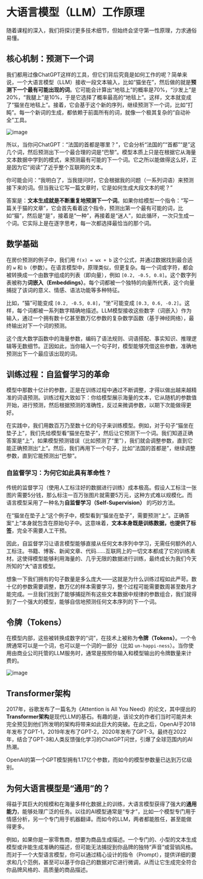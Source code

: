 # 大语言模型（LLM）工作原理

随着课程的深入，我们将探讨更多技术细节，但始终会坚守第一性原理，力求通俗易懂。

## 核心机制：预测下一个词

我们都用过像ChatGPT这样的工具，但它们背后究竟是如何工作的呢？简单来说，一个大语言模型（LLM）接收一段文本输入，比如“猫坐在”，然后做的就是**预测下一个最有可能出现的词**。它可能会计算出“地毯上”的概率是70%，“沙发上”是20%，“我腿上”是10%，于是它选择了概率最高的“地毯上”。这样，文本就变成了“猫坐在地毯上”。接着，它会基于这个新的序列，继续预测下一个词，比如“打盹”。每一个新词的生成，都依赖于前面所有的词，就像一个极其复杂的“自动补全”工具。

![image](https://github.com/user-attachments/assets/9331a11c-f988-4099-bb76-ecc77fd835c4)

所以，当你问ChatGPT：“法国的首都是哪里？”，它会分析“法国的”“首都”“是”这几个词，然后预测出下一个最合理的词是“巴黎”。模型本质上只是在根据它从海量文本数据中学到的模式，来预测最有可能的下一个词。它之所以能做得这么好，正是因为它“阅读”了近乎整个互联网的文本。

你可能会问：“我明白了，当我提问时，它会根据我的问题（一系列词语）来预测接下来的词。但当我让它写一篇文章时，它是如何生成大段文本的呢？”

答案是：**文本生成就是不断重复地预测下一个词**。如果你给模型一个指令：“写一篇关于猫的文章”，它会首先看着这个指令，预测出第一个最有可能的词，比如“猫”，然后是“是”，接着是“一种”，再接着是“迷人”，如此循环，一次只生成一个词。它实际上是在逐字思考，每一次都选择最恰当的那个词。

## 数学基础

在房价预测的例子中，我们用 `f(x) = wx + b` 这个公式，并通过数据找到最合适的 `w` 和 `b`（参数）。在语言模型中，原理类似，但更复杂。每一个词或字符，都会被转换成一个由数字组成的列表（即向量），例如 `[0.2, -0.5, 0.8]`。这个数字列表被称为**词嵌入（Embeddings）**。每个词都被一个独特的向量所代表，这个向量捕捉了该词的意义、情感、语法功能等多种特征。

比如，“猫”可能变成 `[0.2, -0.5, 0.8]`，“坐”可能变成 `[0.3, 0.6, -0.2]`。这样，每个词都被一系列数字精确地描述。LLM模型接收这些数字（词嵌入）作为输入，通过一个拥有数十亿甚至数万亿参数的复杂数学函数（基于神经网络），最终输出对下一个词的预测。

这个庞大数学函数中的海量参数，编码了语法规则、词语搭配、事实知识、推理逻辑等无数细节。正因如此，当你输入一个句子时，模型能够凭借这些参数，准确地预测出下一个最应该出现的词。

## 训练过程：自监督学习的革命

模型中那数十亿计的参数，正是在训练过程中通过不断调整，才得以做出越来越精准的词语预测。训练过程大致如下：你给模型展示海量的文本，它从随机的参数值开始，进行预测，然后根据预测的准确性，反过来微调参数，以期下次能做得更好。

在实践中，我们用数百万乃至数十亿的句子来训练模型。例如，对于句子“猫坐在垫子上”，我们先给模型看“猫坐在垫子”，然后让它预测下一个词。我们知道正确答案是“上”，如果模型预测错误（比如预测了“里”），我们就会调整参数，直到它能正确预测出“上”。然后，我们再用下一个句子，比如“法国的首都是”，继续调整参数，直到它能预测出“巴黎”。

### 自监督学习：为何它如此具有革命性？

传统的监督学习（使用人工标注好的数据进行训练）成本极高。假设人工标注一张图片需要5分钱，那么标注一百万张图片就需要5万元，这种方式难以规模化。而语言模型采用了一种名为**自监督学习（Self-Supervision）** 的巧妙方法。

在“猫坐在垫子上”这个例子中，模型看到“猫坐在垫子”，需要预测“上”。正确答案“上”本身就包含在原始句子中。这意味着，**文本本身既是训练数据，也提供了标签**，完全不需要人工干预。

因此，自监督学习让语言模型能够直接从任何文本序列中学习，无需任何额外的人工标注。书籍、博客、新闻文章、代码……互联网上的一切文本都成了它的训练素材。这使得模型能够利用海量的、几乎无限的数据进行训练，最终成长为我们今天所知的“大”语言模型。

想象一下我们拥有的句子数量是多么庞大——这就是为什么训练过程如此严苛。数十亿的参数需要调整，数万亿的样本需要学习，整个过程可能需要数周甚至数月才能完成。一旦我们找到了能够捕捉所有这些文本数据中规律的参数组合，我们就得到了一个强大的模型，能够自信地预测任何文本序列的下一个词。

## 令牌（Tokens）

在模型内部，这些被转换成数字的“词”，在技术上被称为**令牌（Tokens）**。一个令牌通常可以是一个词，也可以是一个词的一部分（比如 `un-happi-ness`）。当你使用由商业公司托管的LLM服务时，通常是按照你输入和模型输出的令牌数量来计费的。

![image](https://github.com/user-attachments/assets/7a7bd7e9-4134-4480-a22c-a71cc3872277)

## Transformer架构

2017年，谷歌发布了一篇名为《Attention is All You Need》的论文，其中提出的**Transformer架构**是现代LLM的基石。有趣的是，该论文的作者们当时可能并未完全预见到他们所发明的架构将带来如此巨大的突破。在此之后，OpenAI于2018年发布了GPT-1，2019年发布了GPT-2，2020年发布了GPT-3。最终在2022年，结合了GPT-3和人类反馈强化学习的ChatGPT问世，引爆了全球范围内的AI热潮。

OpenAI的第一个GPT模型拥有1.17亿个参数，而如今的模型参数量已达到万亿级别。

## 为何大语言模型是“通用”的？

得益于其巨大的规模和在海量多样化数据上的训练，大语言模型获得了强大的**通用能力**，能够处理广泛的任务。以往的AI模型通常是“专才”，比如一个模型专门用于情感分析，另一个专门用于机器翻译。而如今的LLM，两者都能胜任，甚至能做得更多。

例如，如果你是一家零售商，想要为商品生成描述。一个专门的、小型的文本生成模型或许能生成准确的描述，但可能无法捕捉到你品牌的独特“声音”或营销风格。而对于一个大型语言模型，你可以通过精心设计的指令（Prompt），提供详细的要求和几个范例，甚至可以基于你自己的数据对它进行微调，从而让它生成完全符合你品牌风格的、高质量的商品描述。
